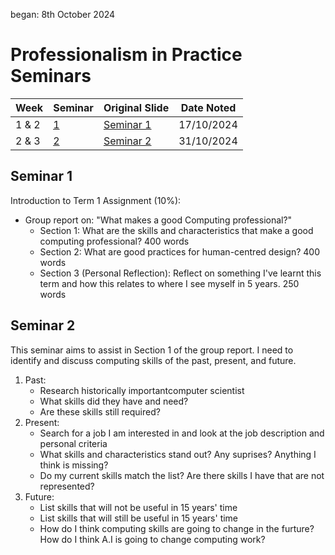 began: 8th October 2024

# Professionalism in Practice Seminars

| Week  | Seminar         | Original Slide                               | Date Noted |
| ----- | --------------- | -------------------------------------------- | ---------- |
| 1 & 2 | [1](#seminar-1) | [Seminar 1](seminarMaterials/a.Seminar1.pdf) | 17/10/2024 |
| 2 & 3 | [2](#seminar-2) | [Seminar 2](seminarMaterials/b.Seminar2.pdf) | 31/10/2024 |

## Seminar 1

Introduction to Term 1 Assignment (10%):

- Group report on: "What makes a good Computing professional?"
  - Section 1: What are the skills and characteristics that make a good computing professional? 400 words
  - Section 2: What are good practices for human-centred design? 400 words
  - Section 3 (Personal Reflection): Reflect on something I've learnt this term and how this relates to where I see myself in 5 years. 250 words

## Seminar 2

This seminar aims to assist in Section 1 of the group report. I need to identify and discuss computing skills of the past, present, and future.

1. Past:
   - Research historically importantcomputer scientist
   - What skills did they have and need?
   - Are these skills still required?
2. Present:
   - Search for a job I am interested in and look at the job description and personal criteria
   - What skills and characteristics stand out? Any suprises? Anything I think is missing?
   - Do my current skills match the list? Are there skills I have that are not represented?
3. Future:
   - List skills that will not be useful in 15 years' time
   - List skills that will still be useful in 15 years' time
   - How do I think computing skills are going to change in the furture? How do I think A.I is going to change computing work?
